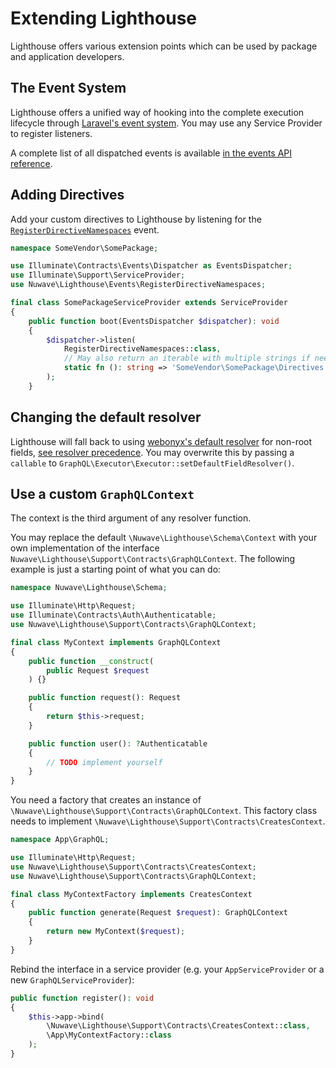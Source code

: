 # Extending Lighthouse

Lighthouse offers various extension points which can be used by package and application developers.

## The Event System

Lighthouse offers a unified way of hooking into the complete execution lifecycle
through [Laravel's event system](https://laravel.com/docs/events).
You may use any Service Provider to register listeners.

A complete list of all dispatched events is available [in the events API reference](../api-reference/events.md).

## Adding Directives

Add your custom directives to Lighthouse by listening for the [`RegisterDirectiveNamespaces`](../api-reference/events.md#registerdirectivenamespaces) event.

```php
namespace SomeVendor\SomePackage;

use Illuminate\Contracts\Events\Dispatcher as EventsDispatcher;
use Illuminate\Support\ServiceProvider;
use Nuwave\Lighthouse\Events\RegisterDirectiveNamespaces;

final class SomePackageServiceProvider extends ServiceProvider
{
    public function boot(EventsDispatcher $dispatcher): void
    {
        $dispatcher->listen(
            RegisterDirectiveNamespaces::class,
            // May also return an iterable with multiple strings if needed
            static fn (): string => 'SomeVendor\SomePackage\Directives',
        );
    }
```

## Changing the default resolver

Lighthouse will fall back to using [webonyx's default resolver](https://webonyx.github.io/graphql-php/data-fetching/#default-field-resolver)
for non-root fields, [see resolver precedence](../the-basics/fields.md#resolver-precedence).
You may overwrite this by passing a `callable` to `GraphQL\Executor\Executor::setDefaultFieldResolver()`.

## Use a custom `GraphQLContext`

The context is the third argument of any resolver function.

You may replace the default `\Nuwave\Lighthouse\Schema\Context` with your own
implementation of the interface `Nuwave\Lighthouse\Support\Contracts\GraphQLContext`.
The following example is just a starting point of what you can do:

```php
namespace Nuwave\Lighthouse\Schema;

use Illuminate\Http\Request;
use Illuminate\Contracts\Auth\Authenticatable;
use Nuwave\Lighthouse\Support\Contracts\GraphQLContext;

final class MyContext implements GraphQLContext
{
    public function __construct(
        public Request $request
    ) {}

    public function request(): Request
    {
        return $this->request;
    }

    public function user(): ?Authenticatable
    {
        // TODO implement yourself
    }
}
```

You need a factory that creates an instance of `\Nuwave\Lighthouse\Support\Contracts\GraphQLContext`.
This factory class needs to implement `\Nuwave\Lighthouse\Support\Contracts\CreatesContext`.

```php
namespace App\GraphQL;

use Illuminate\Http\Request;
use Nuwave\Lighthouse\Support\Contracts\CreatesContext;
use Nuwave\Lighthouse\Support\Contracts\GraphQLContext;

final class MyContextFactory implements CreatesContext
{
    public function generate(Request $request): GraphQLContext
    {
        return new MyContext($request);
    }
}
```

Rebind the interface in a service provider (e.g. your `AppServiceProvider` or a new `GraphQLServiceProvider`):

```php
public function register(): void
{
    $this->app->bind(
        \Nuwave\Lighthouse\Support\Contracts\CreatesContext::class,
        \App\MyContextFactory::class
    );
}
```
